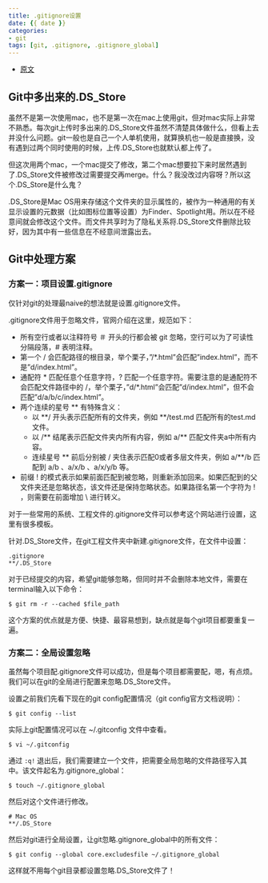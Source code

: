 ```yaml
---
title: .gitignore设置
date: {{ date }}
categories:
- git
tags: [git, .gitignore, .gitignore_global]
---
```


* [原文](https://orianna-zzo.github.io/sci-tech/2018-01/mac%E4%B8%ADgit%E5%BF%BD%E7%95%A5.ds_store%E6%96%87%E4%BB%B6/)

<!-- more -->

## Git中多出来的.DS_Store

虽然不是第一次使用mac，也不是第一次在mac上使用git，但对mac实际上非常不熟悉。每次git上传时多出来的.DS_Store文件虽然不清楚具体做什么，但看上去并没什么问题。git一般也是自己一个人单机使用，就算换机也一般是直接换，没有遇到过两个同时使用的时候，上传.DS_Store也就默认都上传了。

但这次用两个mac，一个mac提交了修改，第二个mac想要拉下来时居然遇到了.DS_Store文件被修改过需要提交再merge。什么？我没改过内容呀？所以这个.DS_Store是什么鬼？

.DS_Store是Mac OS用来存储这个文件夹的显示属性的，被作为一种通用的有关显示设置的元数据（比如图标位置等设置）为Finder、Spotlight用。所以在不经意间就会修改这个文件。而文件共享时为了隐私关系将.DS_Store文件删除比较好，因为其中有一些信息在不经意间泄露出去。

## Git中处理方案

### 方案一：项目设置.gitignore

仅针对git的处理最naive的想法就是设置.gitignore文件。

.gitignore文件用于忽略文件，官网介绍在这里，规范如下：

* 所有空行或者以注释符号 ＃ 开头的行都会被 git 忽略，空行可以为了可读性分隔段落，# 表明注释。
* 第一个 / 会匹配路径的根目录，举个栗子，”/*.html”会匹配”index.html”，而不是”d/index.html”。
* 通配符 * 匹配任意个任意字符，? 匹配一个任意字符。需要注意的是通配符不会匹配文件路径中的 /，举个栗子，”d/*.html”会匹配”d/index.html”，但不会匹配”d/a/b/c/index.html”。
* 两个连续的星号 ** 有特殊含义：
  * 以 **/ 开头表示匹配所有的文件夹，例如 **/test.md 匹配所有的test.md文件。
  * 以 /** 结尾表示匹配文件夹内所有内容，例如 a/** 匹配文件夹a中所有内容。
  * 连续星号 ** 前后分别被 / 夹住表示匹配0或者多层文件夹，例如 a/**/b 匹配到 a/b 、a/x/b 、a/x/y/b 等。
* 前缀 ! 的模式表示如果前面匹配到被忽略，则重新添加回来。如果匹配到的父文件夹还是忽略状态，该文件还是保持忽略状态。如果路径名第一个字符为 ! ，则需要在前面增加 \ 进行转义。

对于一些常用的系统、工程文件的.gitignore文件可以参考这个网站进行设置，这里有很多模板。

针对.DS_Store文件，在git工程文件夹中新建.gitignore文件，在文件中设置：

```
.gitignore
**/.DS_Store
```

对于已经提交的内容，希望git能够忽略，但同时并不会删除本地文件，需要在terminal输入以下命令：
```
$ git rm -r --cached $file_path
```
这个方案的优点就是方便、快捷、最容易想到，缺点就是每个git项目都要重复一遍。

### 方案二：全局设置忽略
虽然每个项目配.gitignore文件可以成功，但是每个项目都需要配，嗯，有点烦。我们可以在git的全局进行配置来忽略.DS_Store文件。

设置之前我们先看下现在的git config配置情况（git config官方文档说明）：

```
$ git config --list
```
实际上git配置情况可以在 ~/.gitconfig 文件中查看。

```
$ vi ~/.gitconfig
```
通过 `:q!` 退出后，我们需要建立一个文件，把需要全局忽略的文件路径写入其中。该文件起名为.gitignore_global：

```
$ touch ~/.gitignore_global
```
然后对这个文件进行修改。

```
# Mac OS
**/.DS_Store
```
然后对git进行全局设置，让git忽略.gitignore_global中的所有文件：
```
$ git config --global core.excludesfile ~/.gitignore_global
```
这样就不用每个git目录都设置忽略.DS_Store文件了！


